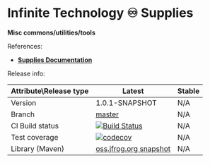 # Infinite Technology ♾ Supplies

**Misc commons/utilities/tools**

References:
* [**Supplies Documentation**](https://github.com/INFINITE-TECHNOLOGY/SUPPLIES/wiki)

Release info:

|Attribute\Release type|Latest|Stable|
|----------------------|------|------|
|Version|1.0.1-SNAPSHOT|N/A|
|Branch|[master](https://github.com/INFINITE-TECHNOLOGY/SUPPLIES)|N/A|
|CI Build status|[![Build Status](https://travis-ci.com/INFINITE-TECHNOLOGY/SUPPLIES.svg?branch=master)](https://travis-ci.com/INFINITE-TECHNOLOGY/SUPPLIES)|N/A|
|Test coverage|[![codecov](https://codecov.io/gh/INFINITE-TECHNOLOGY/SUPPLIES/branch/master/graphs/badge.svg)](https://codecov.io/gh/INFINITE-TECHNOLOGY/SUPPLIES/branch/master/graphs)|N/A|
|Library (Maven)|[oss.jfrog.org snapshot](https://oss.jfrog.org/artifactory/webapp/#/artifacts/browse/tree/General/oss-snapshot-local/io/infinite/supplies-lib/1.0.1-SNAPSHOT)|N/A|
